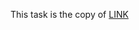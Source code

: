 This task is the copy of [LINK](https://github.com/ara2am/Competitive-programming/blob/master/informatics.mccme.ru/Изучение%20языка%20программирования/Ввод-вывод,%20оператор%20присваивания,%20арифметические%20операции/G.%20Число%20десятков%20двузначного%20числа/2942.cpp)